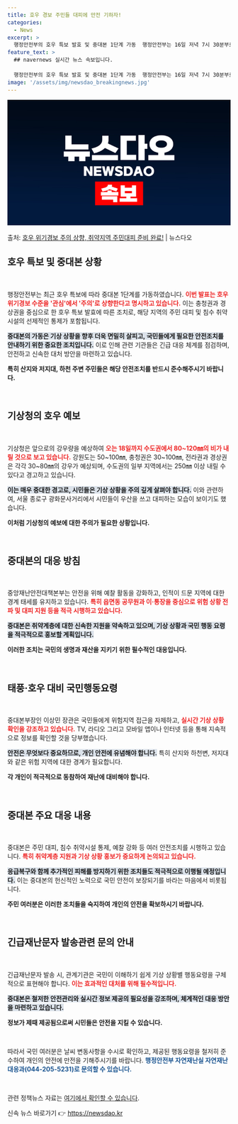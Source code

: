 ```yaml
---
title: 호우 경보 주민들 대피에 만전 기하자!
categories:
  - News
excerpt: >
  행정안전부의 호우 특보 발효 및 중대본 1단계 가동  행정안전부는 16일 저녁 7시 30분부로 중앙재난안전대…
feature_text: >
  ## navernews 실시간 뉴스 속보입니다.

  행정안전부의 호우 특보 발효 및 중대본 1단계 가동  행정안전부는 16일 저녁 7시 30분부로 중앙재난안전대…
image: '/assets/img/newsdao_breakingnews.jpg'
---
```


![뉴스다오 속보](/assets/img/newsdao_breakingnews.jpg)

<p>출처: <a href="https://newsdao.kr/4884" rel="dofollow">호우 위기경보 주의 상향, 취약지역 주민대피 준비 완료!</a> | 뉴스다오</p>

<h2 data-ke-size="size26">호우 특보 및 중대본 상황</h2>

<p data-ke-size="size16">&nbsp;</p>

행정안전부는 최근 호우 특보에 따라 중대본 1단계를 가동하였습니다. <b><span style="color: #ee2323;">이번 발표는 호우 위기경보 수준을 '관심'에서 '주의'로 상향한다고 명시하고 있습니다.</span></b>  이는 충청권과 경상권을 중심으로 한 호우 특보 발효에 따른 조치로, 해당 지역의 주민 대피 및 침수 취약시설의 선제적인 통제가 포함됩니다. 

<b><span style="background-color: #21538527;">중대본의 가동은 기상 상황을 향후 더욱 면밀히 살피고, 국민들에게 필요한 안전조치를 안내하기 위한 중요한 조치입니다.</span></b> 이로 인해 관련 기관들은 긴급 대응 체계를 점검하며, 안전하고 신속한 대처 방안을 마련하고 있습니다. 

<strong>특히 산지와 저지대, 하천 주변 주민들은 해당 안전조치를 반드시 준수해주시기 바랍니다.</strong>

<p data-ke-size="size16">&nbsp;</p>

<h2 data-ke-size="size26">기상청의 호우 예보</h2>

<p data-ke-size="size16">&nbsp;</p>

기상청은 앞으로의 강우량을 예상하여 <b><span style="color: #ee2323;">오는 18일까지 수도권에서 80~120㎜의 비가 내릴 것으로 보고 있습니다.</span></b> 강원도는 50~100㎜, 충청권은 30~100㎜, 전라권과 경상권은 각각 30~80㎜의 강우가 예상되며, 수도권의 일부 지역에서는 250㎜ 이상 내릴 수 있다고 경고하고 있습니다. 

<b><span style="background-color: #21538527;">이는 매우 중대한 경고로, 시민들은 기상 상황을 주의 깊게 살펴야 합니다.</span></b> 이와 관련하여, 서울 종로구 광화문사거리에서 시민들이 우산을 쓰고 대피하는 모습이 보이기도 했습니다. 

<strong>이처럼 기상청의 예보에 대한 주의가 필요한 상황입니다.</strong>

<p data-ke-size="size16">&nbsp;</p>

<h2 data-ke-size="size26">중대본의 대응 방침</h2>

<p data-ke-size="size16">&nbsp;</p>

중앙재난안전대책본부는 안전을 위해 예찰 활동을 강화하고, 인적이 드문 지역에 대한 경계 태세를 유지하고 있습니다. <b><span style="color: #ee2323;">특히 읍면동 공무원과 이·통장을 중심으로 위험 상황 전파 및 대피 지원 등을 적극 시행하고 있습니다.</span></b> 

<b><span style="background-color: #21538527;">중대본은 취약계층에 대한 신속한 지원을 약속하고 있으며, 기상 상황과 국민 행동 요령을 적극적으로 홍보할 계획입니다.</span></b> 

<strong>이러한 조치는 국민의 생명과 재산을 지키기 위한 필수적인 대응입니다.</strong>

<p data-ke-size="size16">&nbsp;</p>

<h2 data-ke-size="size26">태풍·호우 대비 국민행동요령</h2>

<p data-ke-size="size16">&nbsp;</p>

중대본부장인 이상민 장관은 국민들에게 위험지역 접근을 자제하고, <b><span style="color: #ee2323;">실시간 기상 상황 확인을 강조하고 있습니다.</span></b> TV, 라디오 그리고 모바일 앱이나 인터넷 등을 통해 지속적으로 정보를 확인할 것을 당부했습니다.

<b><span style="background-color: #21538527;">안전은 무엇보다 중요하므로, 개인 안전에 유념해야 합니다.</span></b> 특히 산지와 하천변, 저지대와 같은 위험 지역에 대한 경계가 필요합니다. 

<strong>각 개인이 적극적으로 동참하여 재난에 대비해야 합니다.</strong>

<p data-ke-size="size16">&nbsp;</p>

<h2 data-ke-size="size26">중대본 주요 대응 내용</h2>

<p data-ke-size="size16">&nbsp;</p>

중대본은 주민 대피, 침수 취약시설 통제, 예찰 강화 등 여러 안전조치를 시행하고 있습니다. <b><span style="color: #ee2323;">특히 취약계층 지원과 기상 상황 홍보가 중요하게 논의되고 있습니다.</span></b> 

<b><span style="background-color: #21538527;">응급복구와 함께 추가적인 피해를 방지하기 위한 조치들도 적극적으로 이행될 예정입니다.</span></b> 이는 중대본의 헌신적인 노력으로 국민 안전이 보장되기를 바라는 마음에서 비롯됩니다.

<strong>주민 여러분은 이러한 조치들을 숙지하여 개인의 안전을 확보하시기 바랍니다.</strong>

<p data-ke-size="size16">&nbsp;</p>

<h2 data-ke-size="size26">긴급재난문자 발송관련 문의 안내</h2>

<p data-ke-size="size16">&nbsp;</p>

긴급재난문자 발송 시, 관계기관은 국민이 이해하기 쉽게 기상 상황별 행동요령을 구체적으로 표현해야 합니다. <b><span style="color: #ee2323;">이는 효과적인 대처를 위해 필수적입니다.</span></b> 

<b><span style="background-color: #21538527;">중대본은 철저한 안전관리와 실시간 정보 제공의 필요성을 강조하며, 체계적인 대응 방안을 마련하고 있습니다.</span></b> 

<strong>정보가 제때 제공됨으로써 시민들은 안전을 지킬 수 있습니다.</strong>

<p data-ke-size="size16">&nbsp;</p>

따라서 국민 여러분은 날씨 변동사항을 수시로 확인하고, 제공된 행동요령을 철저히 준수하여 개인의 안전에 만전을 기해주시기를 바랍니다. <b><span style="color: #1a5490;">행정안전부 자연재난실 자연재난대응과(044-205-5231)로 문의할 수 있습니다.</span></b> 

<p data-ke-size="size16">&nbsp;</p>

관련 정책뉴스 자료는 <a href="https://newsdao.kr/4884">여기에서 확인할 수 있습니다</a>. 

신속 뉴스 바로가기 👉 <a href="https://newsdao.kr" rel="dofollow">https://newsdao.kr</a>


